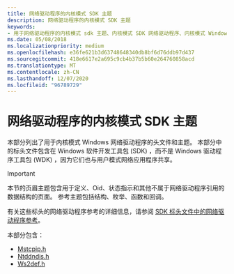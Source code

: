```yaml
---
title: 网络驱动程序的内核模式 SDK 主题
description: 网络驱动程序的内核模式 SDK 主题
keywords:
- 用于网络驱动程序的内核模式 sdk 主题、内核模式 SDK 网络驱动程序、内核模式 Windows SDK 网络驱动程序、内核模式 Microsoft Windows SDK 网络驱动程序
ms.date: 05/08/2018
ms.localizationpriority: medium
ms.openlocfilehash: e36fe621b3d63748648340db8bf6d76ddb97d437
ms.sourcegitcommit: 418e6617e2a695c9cb4b37b5b60e264760858acd
ms.translationtype: MT
ms.contentlocale: zh-CN
ms.lasthandoff: 12/07/2020
ms.locfileid: "96789729"
---
```

# <a name="kernel-mode-sdk-topics-for-network-drivers"></a>网络驱动程序的内核模式 SDK 主题

本部分列出了用于内核模式 Windows 网络驱动程序的头文件和主题。 本部分中的标头文件包含在 Windows 软件开发工具包 (SDK) ，而不是 Windows 驱动程序工具包 (WDK) ，因为它们也与用户模式网络应用程序共享。

> [!IMPORTANT]
> 本节的页眉主题包含用于定义、Oid、状态指示和其他不属于网络驱动程序引用的数据结构的页面。 参考主题包括结构、枚举、函数和回调。 
>
> 有关这些标头的网络驱动程序参考的详细信息，请参阅 [SDK 标头文件中的网络驱动程序参考](/previous-versions/windows/hardware/drivers/mt808525(v=vs.85))。

本部分包含：

* [Mstcpip.h](mstcpip-h.md)
* [Ntddndis.h](ntddndis-h.md)
* [Ws2def.h](ws2def-h.md)
